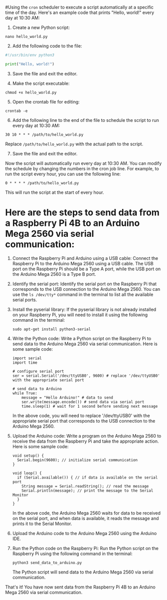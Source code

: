 #Using the `cron` scheduler to execute a script automatically at a specific time of the day. 
Here's an example code that prints "Hello, world!" every day at 10:30 AM:

1. Create a new Python script:

```
nano hello_world.py
```

2. Add the following code to the file:

```python
#!/usr/bin/env python3

print("Hello, world!")
```

3. Save the file and exit the editor.

4. Make the script executable:

```
chmod +x hello_world.py
```

5. Open the crontab file for editing:

```
crontab -e
```

6. Add the following line to the end of the file to schedule the script to run every day at 10:30 AM:

```
30 10 * * * /path/to/hello_world.py
```

Replace `/path/to/hello_world.py` with the actual path to the script.

7. Save the file and exit the editor.

Now the script will automatically run every day at 10:30 AM. You can modify the schedule by changing the numbers in the cron job line. For example, to run the script every hour, you can use the following line:

```
0 * * * * /path/to/hello_world.py
```

This will run the script at the start of every hour.


# Here are the steps to send data from a Raspberry Pi 4B to an Arduino Mega 2560 via serial communication:

1. Connect the Raspberry Pi and Arduino using a USB cable: Connect the Raspberry Pi to the Arduino Mega 2560 using a USB cable. The USB port on the Raspberry Pi should be a Type A port, while the USB port on the Arduino Mega 2560 is a Type B port.

2. Identify the serial port: Identify the serial port on the Raspberry Pi that corresponds to the USB connection to the Arduino Mega 2560. You can use the `ls /dev/tty*` command in the terminal to list all the available serial ports.

3. Install the pyserial library: If the pyserial library is not already installed on your Raspberry Pi, you will need to install it using the following command in the terminal:

   ```
   sudo apt-get install python3-serial
   ```

4. Write the Python code: Write a Python script on the Raspberry Pi to send data to the Arduino Mega 2560 via serial communication. Here is some sample code:

   ```
   import serial
   import time

   # configure serial port
   ser = serial.Serial('/dev/ttyUSB0', 9600) # replace '/dev/ttyUSB0' with the appropriate serial port

   # send data to Arduino
   while True:
       message = "Hello Arduino!" # data to send
       ser.write(message.encode()) # send data via serial port
       time.sleep(1) # wait for 1 second before sending next message
   ```

   In the above code, you will need to replace '/dev/ttyUSB0' with the appropriate serial port that corresponds to the USB connection to the Arduino Mega 2560.

5. Upload the Arduino code: Write a program on the Arduino Mega 2560 to receive the data from the Raspberry Pi and take the appropriate action. Here is some sample code:

   ```
   void setup() {
     Serial.begin(9600); // initialize serial communication
   }

   void loop() {
     if (Serial.available()) { // if data is available on the serial port
       String message = Serial.readString(); // read the message
       Serial.println(message); // print the message to the Serial Monitor
     }
   }
   ```

   In the above code, the Arduino Mega 2560 waits for data to be received on the serial port, and when data is available, it reads the message and prints it to the Serial Monitor.

6. Upload the Arduino code to the Arduino Mega 2560 using the Arduino IDE.

7. Run the Python code on the Raspberry Pi: Run the Python script on the Raspberry Pi using the following command in the terminal:

   ```
   python3 send_data_to_arduino.py
   ```

   The Python script will send data to the Arduino Mega 2560 via serial communication.

That's it! You have now sent data from the Raspberry Pi 4B to an Arduino Mega 2560 via serial communication.
